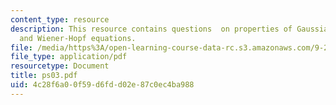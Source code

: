 ```yaml
---
content_type: resource
description: This resource contains questions  on properties of Gaussians,convolution,
  and Wiener-Hopf equations.
file: /media/https%3A/open-learning-course-data-rc.s3.amazonaws.com/9-29j-introduction-to-computational-neuroscience-spring-2004/4c28f6a00f59d6fdd02e87c0ec4ba988_ps03.pdf
file_type: application/pdf
resourcetype: Document
title: ps03.pdf
uid: 4c28f6a0-0f59-d6fd-d02e-87c0ec4ba988
---
```

